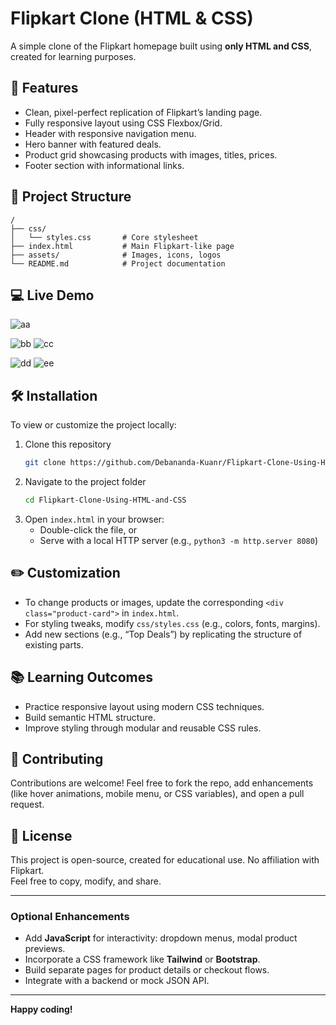 # Flipkart Clone (HTML & CSS)

A simple clone of the Flipkart homepage built using **only HTML and CSS**, created for learning purposes.

## 🚀 Features

- Clean, pixel-perfect replication of Flipkart’s landing page.
- Fully responsive layout using CSS Flexbox/Grid.
- Header with responsive navigation menu.
- Hero banner with featured deals.
- Product grid showcasing products with images, titles, prices.
- Footer section with informational links.

## 📁 Project Structure

```
/
├── css/
│   └── styles.css       # Core stylesheet
├── index.html           # Main Flipkart-like page
├── assets/              # Images, icons, logos
└── README.md            # Project documentation
```

## 💻 Live Demo
![aa](https://github.com/user-attachments/assets/089c452b-61d5-45b6-9e29-fe75ddddbf13)

![bb](https://github.com/user-attachments/assets/8af19674-bcd8-4e7c-8eef-139a62c4c441)
![cc](https://github.com/user-attachments/assets/5490172b-5bc0-40a9-8994-2e43bfcc570a)

![dd](https://github.com/user-attachments/assets/47630895-e1f7-4268-b815-ff1fdb9995d3)
![ee](https://github.com/user-attachments/assets/d0f4dd1c-87b1-4ceb-a412-cf1a528df025)


## 🛠️ Installation

To view or customize the project locally:

1. Clone this repository  
   ```bash
   git clone https://github.com/Debananda-Kuanr/Flipkart-Clone-Using-HTML-and-CSS.git
   ```
2. Navigate to the project folder  
   ```bash
   cd Flipkart-Clone-Using-HTML-and-CSS
   ```
3. Open `index.html` in your browser:
   - Double-click the file, or
   - Serve with a local HTTP server (e.g., `python3 -m http.server 8080`)

## ✏️ Customization

- To change products or images, update the corresponding `<div class="product-card">` in `index.html`.
- For styling tweaks, modify `css/styles.css` (e.g., colors, fonts, margins).
- Add new sections (e.g., “Top Deals”) by replicating the structure of existing parts.

## 📚 Learning Outcomes

- Practice responsive layout using modern CSS techniques.
- Build semantic HTML structure.
- Improve styling through modular and reusable CSS rules.

## 👥 Contributing

Contributions are welcome! Feel free to fork the repo, add enhancements (like hover animations, mobile menu, or CSS variables), and open a pull request.

## 📄 License

This project is open-source, created for educational use. No affiliation with Flipkart.  
Feel free to copy, modify, and share.

---

### Optional Enhancements

- Add **JavaScript** for interactivity: dropdown menus, modal product previews.
- Incorporate a CSS framework like **Tailwind** or **Bootstrap**.
- Build separate pages for product details or checkout flows.
- Integrate with a backend or mock JSON API.

---

**Happy coding!**  
